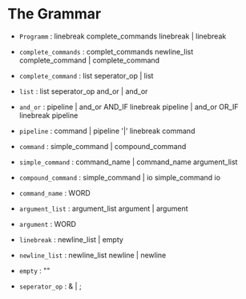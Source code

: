 # The Grammar

- `Programm`          : linebreak complete_commands linebreak | linebreak

- `complete_commands` : complet_commands newline_list complete_command | complete_command

- `complete_command`  : list seperator_op | list

- `list`              : list seperator_op and_or | and_or

- `and_or`            : pipeline | and_or AND_IF linebreak pipeline | and_or OR_IF linebreak pipeline

- `pipeline`          : command | pipeline '|' linebreak command

- `command`           : simple_command | compound_command

- `simple_command`    : command_name | command_name argument_list

- `compound_command`  : simple_command | io simple_command io

- `command_name`      : WORD

- `argument_list`     : argument_list argument | argument

- `argument`          : WORD

- `linebreak`         : newline_list | empty

- `newline_list`      : newline_list newline | newline

- `empty`             : ""

- `seperator_op`      : & | ;
